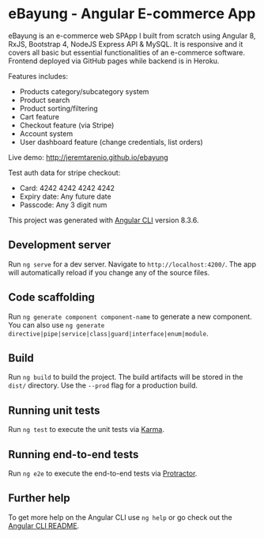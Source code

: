 # eBayung - Angular E-commerce App

eBayung is an e-commerce web SPApp I built from scratch using Angular 8, RxJS, Bootstrap 4, NodeJS Express API & MySQL. It is responsive and it covers all basic but essential functionalities of an e-commerce software. Frontend deployed via GitHub pages while backend is in Heroku.

Features includes:

- Products category/subcategory system
- Product search
- Product sorting/filtering
- Cart feature
- Checkout feature (via Stripe)
- Account system
- User dashboard feature (change credentials, list orders)

Live demo: http://jeremtarenio.github.io/ebayung

Test auth data for stripe checkout:
- Card: 4242 4242 4242 4242  
- Expiry date: Any future date   
- Passcode: Any 3 digit num  

This project was generated with [Angular CLI](https://github.com/angular/angular-cli) version 8.3.6.

## Development server

Run `ng serve` for a dev server. Navigate to `http://localhost:4200/`. The app will automatically reload if you change any of the source files.

## Code scaffolding

Run `ng generate component component-name` to generate a new component. You can also use `ng generate directive|pipe|service|class|guard|interface|enum|module`.

## Build

Run `ng build` to build the project. The build artifacts will be stored in the `dist/` directory. Use the `--prod` flag for a production build.

## Running unit tests

Run `ng test` to execute the unit tests via [Karma](https://karma-runner.github.io).

## Running end-to-end tests

Run `ng e2e` to execute the end-to-end tests via [Protractor](http://www.protractortest.org/).

## Further help

To get more help on the Angular CLI use `ng help` or go check out the [Angular CLI README](https://github.com/angular/angular-cli/blob/master/README.md).
